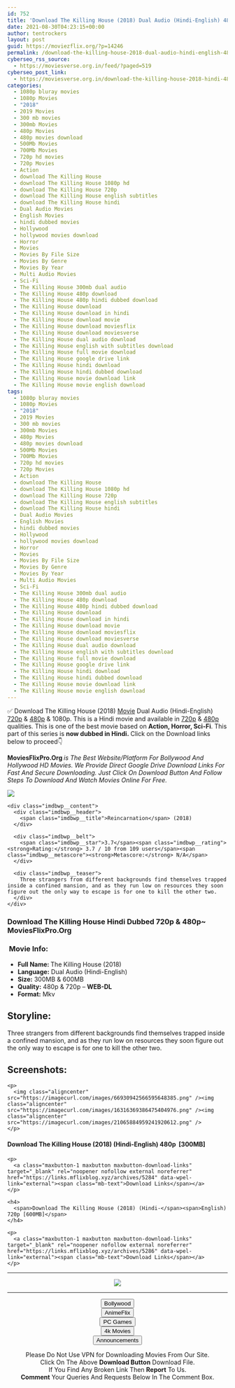 ```yaml
---
id: 752
title: 'Download The Killing House (2018) Dual Audio (Hindi-English) 480p [300MB] || 720p [600MB]'
date: 2021-08-30T04:23:15+00:00
author: tentrockers
layout: post
guid: https://moviezflix.org/?p=14246
permalink: /download-the-killing-house-2018-dual-audio-hindi-english-480p-300mb-720p-600mb/
cyberseo_rss_source:
  - https://moviesverse.org.in/feed/?paged=519
cyberseo_post_link:
  - https://moviesverse.org.in/download-the-killing-house-2018-hindi-480p-720p/
categories:
  - 1080p bluray movies
  - 1080p Movies
  - "2018"
  - 2019 Movies
  - 300 mb movies
  - 300mb Movies
  - 480p Movies
  - 480p movies download
  - 500Mb Movies
  - 700Mb Movies
  - 720p hd movies
  - 720p Movies
  - Action
  - download The Killing House
  - download The Killing House 1080p hd
  - download The Killing House 720p
  - download The Killing House english subtitles
  - download The Killing House hindi
  - Dual Audio Movies
  - English Movies
  - hindi dubbed movies
  - Hollywood
  - hollywood movies download
  - Horror
  - Movies
  - Movies By File Size
  - Movies By Genre
  - Movies By Year
  - Multi Audio Movies
  - Sci-Fi
  - The Killing House 300mb dual audio
  - The Killing House 480p download
  - The Killing House 480p hindi dubbed download
  - The Killing House download
  - The Killing House download in hindi
  - The Killing House download movie
  - The Killing House download moviesflix
  - The Killing House download moviesverse
  - The Killing House dual audio download
  - The Killing House english with subtitles download
  - The Killing House full movie download
  - The Killing House google drive link
  - The Killing House hindi download
  - The Killing House hindi dubbed download
  - The Killing House movie download link
  - The Killing House movie english download
tags:
  - 1080p bluray movies
  - 1080p Movies
  - "2018"
  - 2019 Movies
  - 300 mb movies
  - 300mb Movies
  - 480p Movies
  - 480p movies download
  - 500Mb Movies
  - 700Mb Movies
  - 720p hd movies
  - 720p Movies
  - Action
  - download The Killing House
  - download The Killing House 1080p hd
  - download The Killing House 720p
  - download The Killing House english subtitles
  - download The Killing House hindi
  - Dual Audio Movies
  - English Movies
  - hindi dubbed movies
  - Hollywood
  - hollywood movies download
  - Horror
  - Movies
  - Movies By File Size
  - Movies By Genre
  - Movies By Year
  - Multi Audio Movies
  - Sci-Fi
  - The Killing House 300mb dual audio
  - The Killing House 480p download
  - The Killing House 480p hindi dubbed download
  - The Killing House download
  - The Killing House download in hindi
  - The Killing House download movie
  - The Killing House download moviesflix
  - The Killing House download moviesverse
  - The Killing House dual audio download
  - The Killing House english with subtitles download
  - The Killing House full movie download
  - The Killing House google drive link
  - The Killing House hindi download
  - The Killing House hindi dubbed download
  - The Killing House movie download link
  - The Killing House movie english download
---
```

<div class="thecontent clearfix">
  <p>
    ✅ Download The Killing House (2018) <a href="https://moviesverse.org.in/category/movies/" data-wpel-link="internal">Movie</a> Dual Audio (Hindi-English) <a href="https://moviesverse.org.in/720p-movies/" data-wpel-link="internal">720p</a>&nbsp;&&nbsp;<a href="https://moviesverse.org.in/480p-movies/" data-wpel-link="internal">480p</a> & 1080p. This is a Hindi movie and available in <a href="https://moviesverse.org.in/720p-movies/" data-wpel-link="internal">720p</a>&nbsp;&&nbsp;<a href="https://moviesverse.org.in/480p-movies/" data-wpel-link="internal">480p</a> qualities. This is one of the best movie based on <strong>Action, Horror, Sci-Fi</strong>. This part of this series is <strong>now dubbed in <span>Hindi.&nbsp;</span></strong><span>Click on the Download links below to proceed👇</span>
  </p>
  
  <p>
    <strong><span>MoviesFlixPro.Org&nbsp;</span></strong><em>is The Best Website/Platform For Bollywood And Hollywood HD Movies. We Provide Direct Google Drive Download Links For Fast And Secure Downloading. Just Click On Download Button And Follow Steps To&nbsp;Download And Watch Movies Online For Free.</em>
  </p>
  
  <div class="imdbwp imdbwp--movie dark">
    <div class="imdbwp__thumb">
      <a class="imdbwp__link" target="_blank" title="Reincarnation" href="https://www.imdb.com/title/tt8597286/" rel="nofollow external noopener noreferrer" data-wpel-link="external"><img class="imdbwp__img" src="https://m.media-amazon.com/images/M/MV5BMmRkYTdhMTEtNGRlZS00ZjkzLTlhZWItNTU2NzI3MWVmZWQ4XkEyXkFqcGdeQXVyMTIxMzA5MDI@._V1_SX300.jpg" /></a>
    </div>
    
    <div class="imdbwp__content">
      <div class="imdbwp__header">
        <span class="imdbwp__title">Reincarnation</span> (2018)
      </div>
      
      <div class="imdbwp__belt">
        <span class="imdbwp__star">3.7</span><span class="imdbwp__rating"><strong>Rating:</strong> 3.7 / 10 from 109 users</span><span class="imdbwp__metascore"><strong>Metascore:</strong> N/A</span>
      </div>
      
      <div class="imdbwp__teaser">
        Three strangers from different backgrounds find themselves trapped inside a confined mansion, and as they run low on resources they soon figure out the only way to escape is for one to kill the other two.
      </div>
    </div>
  </div>
  
  <h3>
    <span>Download The Killing House Hindi Dubbed 720p & 480p~ MoviesFlixPro.Org</span>
  </h3>
  
  <h3>
    <span>&nbsp;Movie Info:&nbsp;</span>
  </h3>
  
  <ul>
    <li>
      <strong>Full Name: </strong>The Killing House (2018)
    </li>
    <li>
      <strong>Language:</strong> Dual Audio (Hindi-English)
    </li>
    <li>
      <strong>Size:</strong> 300MB & 600MB
    </li>
    <li>
      <strong>Quality:</strong> 480p & 720p – <span><strong>WEB-DL</strong></span>
    </li>
    <li>
      <strong>Format:</strong>&nbsp;Mkv
    </li>
  </ul>
  
  <h2>
    <span>Storyline:</span>
  </h2>
  
  <p>
    Three strangers from different backgrounds find themselves trapped inside a confined mansion, and as they run low on resources they soon figure out the only way to escape is for one to kill the other two.
  </p>
  
  <div class="summary_text">
    <h2>
      <span>Screenshots:</span>
    </h2>
    
    <p>
      <img class="aligncenter" src="https://imagecurl.com/images/66930942566595648385.png" /><img class="aligncenter" src="https://imagecurl.com/images/16316369386475404976.png" /><img class="aligncenter" src="https://imagecurl.com/images/21065884959241920612.png" />
    </p>
  </div>
  
  <div class="inline canwrap">
    <h4>
      <span>Download The Killing House (2018) (Hindi-English) </span><span>480p&nbsp; [300MB]</span>
    </h4>
    
    <p>
      <a class="maxbutton-1 maxbutton maxbutton-download-links" target="_blank" rel="noopener nofollow external noreferrer" href="https://links.mflixblog.xyz/archives/5284" data-wpel-link="external"><span class="mb-text">Download Links</span></a>
    </p>
    
    <h4>
      <span>Download The Killing House (2018) (Hindi-</span><span>English) 720p [600MB]</span>
    </h4>
    
    <p>
      <a class="maxbutton-1 maxbutton maxbutton-download-links" target="_blank" rel="noopener nofollow external noreferrer" href="https://links.mflixblog.xyz/archives/5286" data-wpel-link="external"><span class="mb-text">Download Links</span></a>
    </p>
  </div>
</div>

<center>
  </p> 
  
  <hr />
  
  <p>
    <a href="http://gdrivepro.xyz/join.php" data-wpel-link="external" target="_blank" rel="nofollow external noopener noreferrer"><img src="https://i.imgur.com/FhMdWdW.png" /></a>
  </p>
  
  <hr />
  
  <p>
    <a href="https://dogemovies.xyz" target="_blank" data-wpel-link="external" rel="nofollow external noopener noreferrer"><button class="button button5">Bollywood</button></a><br /> <a href="https://animeflix.in" target="_blank" data-wpel-link="external" rel="nofollow external noopener noreferrer"><button class="button button5">AnimeFlix</button></a><br /> <a href="https://gamesflix.net/" target="_blank" data-wpel-link="external" rel="nofollow external noopener noreferrer"><button class="button button5">PC Games</button></a><br /> <a href="https://uhdmovies.in" target="_blank" data-wpel-link="external" rel="nofollow external noopener noreferrer"><button class="button button5">4k Movies</button></a><br /> <a href="https://moviesverse.org.in/announcements/" target="_blank" data-wpel-link="internal" rel="noopener"><button class="button button5">Announcements</button></a>
  </p>
  
  <div class="alert alert-danger">
    Please Do Not Use VPN for Downloading Movies From Our Site.
  </div>
  
  <div class="alert alert-success">
    Click On The Above <strong>Download Button</strong> Download File.
  </div>
  
  <div class="alert alert-warning">
    If You Find Any Broken Link Then <strong>Report</strong> To Us.
  </div>
  
  <div class="alert alert-info">
    <strong>Comment</strong> Your Queries And Requests Below In The Comment Box.
  </div>
  
  <p>
    </center>
  </p>